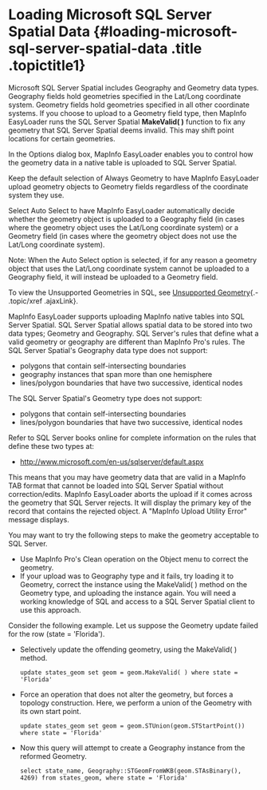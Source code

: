 Loading Microsoft SQL Server Spatial Data {#loading-microsoft-sql-server-spatial-data .title .topictitle1}
=========================================

Microsoft SQL Server Spatial includes Geography and Geometry data types. Geography fields hold geometries specified in the Lat/Long coordinate system. Geometry fields hold geometries specified in all other coordinate systems. If you choose to upload to a Geometry field type, then MapInfo EasyLoader runs the SQL Server Spatial **MakeValid( )** function to fix any geometry that SQL Server Spatial deems invalid. This may shift point locations for certain geometries.

In the <span class="keyword wintitle">Options</span> dialog box, MapInfo EasyLoader enables you to control how the geometry data in a native table is uploaded to SQL Server Spatial.

Keep the default selection of <span class="ph uicontrol">Always Geometry</span> to have MapInfo EasyLoader upload geometry objects to Geometry fields regardless of the coordinate system they use.

Select <span class="ph uicontrol">Auto Select</span> to have MapInfo EasyLoader automatically decide whether the geometry object is uploaded to a Geography field (in cases where the geometry object uses the Lat/Long coordinate system) or a Geometry field (in cases where the geometry object does not use the Lat/Long coordinate system).

<span class="notetitle">Note:</span> When the Auto Select option is selected, if for any reason a geometry object that uses the Lat/Long coordinate system cannot be uploaded to a Geography field, it will instead be uploaded to a Geometry field.

To view the Unsupported Geometries in SQL, see [Unsupported Geometry](guide/uploading/unsupportedgeometry.html){.- .topic/xref .ajaxLink}.

MapInfo EasyLoader supports uploading MapInfo native tables into SQL Server Spatial. SQL Server Spatial allows spatial data to be stored into two data types; Geometry and Geography. SQL Server's rules that define what a valid geometry or geography are different than MapInfo Pro's rules. The SQL Server Spatial's Geography data type does not support:

-   polygons that contain self-intersecting boundaries
-   geography instances that span more than one hemisphere
-   lines/polygon boundaries that have two successive, identical nodes

The SQL Server Spatial's Geometry type does not support:

-   polygons that contain self-intersecting boundaries
-   lines/polygon boundaries that have two successive, identical nodes

Refer to SQL Server books online for complete information on the rules that define these two types at:

-   <http://www.microsoft.com/en-us/sqlserver/default.aspx>

This means that you may have geometry data that are valid in a MapInfo TAB format that cannot be loaded into SQL Server Spatial without correction/edits. MapInfo EasyLoader aborts the upload if it comes across the geometry that SQL Server rejects. It will display the primary key of the record that contains the rejected object. A "MapInfo Upload Utility Error" message displays.

You may want to try the following steps to make the geometry acceptable to SQL Server.

-   Use MapInfo Pro's <span class="ph uicontrol">Clean</span> operation on the <span class="ph uicontrol">Object</span> menu to correct the geometry.
-   If your upload was to Geography type and it fails, try loading it to Geometry, correct the instance using the MakeValid( ) method on the Geometry type, and uploading the instance again. You will need a working knowledge of SQL and access to a SQL Server Spatial client to use this approach.

Consider the following example. Let us suppose the Geometry update failed for the row (state = 'Florida').

-   Selectively update the offending geometry, using the MakeValid( ) method.

    ``` {.pre .codeblock}
    update states_geom set geom = geom.MakeValid( ) where state = 'Florida'
    ```

-   Force an operation that does not alter the geometry, but forces a topology construction. Here, we perform a union of the Geometry with its own start point.

    ``` {.pre .codeblock}
    update states_geom set geom = geom.STUnion(geom.STStartPoint()) where state = 'Florida'
    ```

-   Now this query will attempt to create a Geography instance from the reformed Geometry.

    ``` {.pre .codeblock}
    select state_name, Geography::STGeomFromWKB(geom.STAsBinary(), 4269) from states_geom, where state = 'Florida'
    ```

